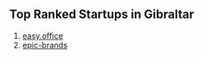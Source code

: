 ## Top Ranked Startups in Gibraltar

1. [easy.office](http://www.startupranking.com/easy-office)
2. [epic-brands](http://www.startupranking.com/epic-brands)

